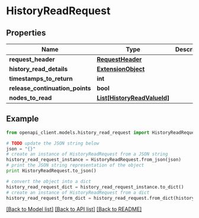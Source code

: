 # HistoryReadRequest


## Properties
Name | Type | Description | Notes
------------ | ------------- | ------------- | -------------
**request_header** | [**RequestHeader**](RequestHeader.md) |  | [optional] 
**history_read_details** | [**ExtensionObject**](ExtensionObject.md) |  | [optional] 
**timestamps_to_return** | **int** |  | [optional] 
**release_continuation_points** | **bool** |  | [optional] 
**nodes_to_read** | [**List[HistoryReadValueId]**](HistoryReadValueId.md) |  | [optional] 

## Example

```python
from openapi_client.models.history_read_request import HistoryReadRequest

# TODO update the JSON string below
json = "{}"
# create an instance of HistoryReadRequest from a JSON string
history_read_request_instance = HistoryReadRequest.from_json(json)
# print the JSON string representation of the object
print HistoryReadRequest.to_json()

# convert the object into a dict
history_read_request_dict = history_read_request_instance.to_dict()
# create an instance of HistoryReadRequest from a dict
history_read_request_form_dict = history_read_request.from_dict(history_read_request_dict)
```
[[Back to Model list]](../README.md#documentation-for-models) [[Back to API list]](../README.md#documentation-for-api-endpoints) [[Back to README]](../README.md)


